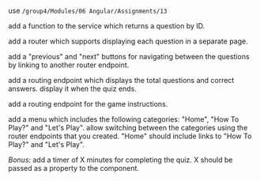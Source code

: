 <p>use <code>/group4/Modules/06 Angular/Assignments/13</code></p>
<p>add a function to the service which returns a question by ID.</p>
<p>add a router which supports displaying each question in a separate page.</p>
<p>add a "previous" and "next" buttons for navigating between the questions by linking to another router endpoint.</p>
<p>add a routing endpoint which displays the total questions and correct answers. display it when the quiz ends.</p>
<p>add a routing endpoint for the game instructions.</p>
<p>add a menu which includes the following categories: "Home", "How To Play?" and "Let's Play". allow switching between the categories using the router endpoints that you created. "Home" should include links to "How To Play?" and "Let's Play".</p>
<p><i>Bonus: </i>add a timer of X minutes for completing the quiz. X should be passed as a property to the component.</p>